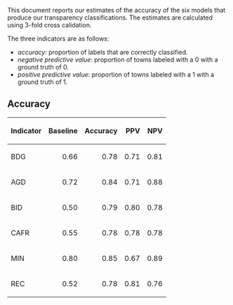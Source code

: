 This document reports our estimates of the accuracy of the six models
that produce our transparency classifications. The estimates are
calculated using 3-fold cross calidation.

The three indicators are as follows:

  - *accuracy*: proportion of labels that are correctly classified.
  - *negative predictive value*: proportion of towns labeled with a 0
    with a ground truth of 0.
  - *positive predictive value*: proportion of towns labeled with a 1
    with a ground truth of 1.

## Accuracy

<table>

<thead>

<tr>

<th style="text-align:left;">

Indicator

</th>

<th style="text-align:right;">

Baseline

</th>

<th style="text-align:right;">

Accuracy

</th>

<th style="text-align:right;">

PPV

</th>

<th style="text-align:right;">

NPV

</th>

</tr>

</thead>

<tbody>

<tr>

<td style="text-align:left;">

BDG

</td>

<td style="text-align:right;">

0.66

</td>

<td style="text-align:right;">

0.78

</td>

<td style="text-align:right;">

0.71

</td>

<td style="text-align:right;">

0.81

</td>

</tr>

<tr>

<td style="text-align:left;">

AGD

</td>

<td style="text-align:right;">

0.72

</td>

<td style="text-align:right;">

0.84

</td>

<td style="text-align:right;">

0.71

</td>

<td style="text-align:right;">

0.88

</td>

</tr>

<tr>

<td style="text-align:left;">

BID

</td>

<td style="text-align:right;">

0.50

</td>

<td style="text-align:right;">

0.79

</td>

<td style="text-align:right;">

0.80

</td>

<td style="text-align:right;">

0.78

</td>

</tr>

<tr>

<td style="text-align:left;">

CAFR

</td>

<td style="text-align:right;">

0.55

</td>

<td style="text-align:right;">

0.78

</td>

<td style="text-align:right;">

0.78

</td>

<td style="text-align:right;">

0.78

</td>

</tr>

<tr>

<td style="text-align:left;">

MIN

</td>

<td style="text-align:right;">

0.80

</td>

<td style="text-align:right;">

0.85

</td>

<td style="text-align:right;">

0.67

</td>

<td style="text-align:right;">

0.89

</td>

</tr>

<tr>

<td style="text-align:left;">

REC

</td>

<td style="text-align:right;">

0.52

</td>

<td style="text-align:right;">

0.78

</td>

<td style="text-align:right;">

0.81

</td>

<td style="text-align:right;">

0.76

</td>

</tr>

</tbody>

</table>
